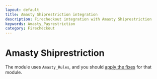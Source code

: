 ```yaml
---
layout: default
title: Amasty Shiprestriction integration
description: Firecheckout integration with Amasty Shiprestriction
keywords: Amasty_Payrestriction
category: Firecheckout
---
```


# Amasty Shiprestriction

The module uses `Amasty_Rules`, and you should
[apply the fixes](/firecheckout/supported-modules/amasty-rules/) for that module.
